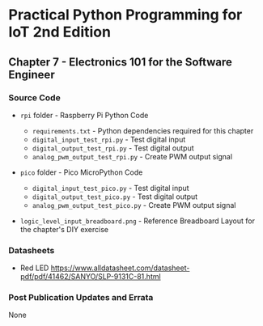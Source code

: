 # Practical Python Programming for IoT 2nd Edition

## Chapter 7 - Electronics 101 for the Software Engineer

### Source Code

* `rpi` folder - Raspberry Pi Python Code

  * `requirements.txt` - Python dependencies required for this chapter
  * `digital_input_test_rpi.py` - Test digital input
  * `digital_output_test_rpi.py` - Test digital output
  * `analog_pwm_output_test_rpi.py` - Create PWM output signal

* `pico` folder - Pico MicroPython Code

  * `digital_input_test_pico.py` - Test digital input
  * `digital_output_test_pico.py` - Test digital output
  * `analog_pwm_output_test_pico.py` - Create PWM output signal

* `logic_level_input_breadboard.png` - Reference Breadboard Layout for the chapter's DIY exercise

### Datasheets

* Red LED <https://www.alldatasheet.com/datasheet-pdf/pdf/41462/SANYO/SLP-9131C-81.html>

### Post Publication Updates and Errata

None
